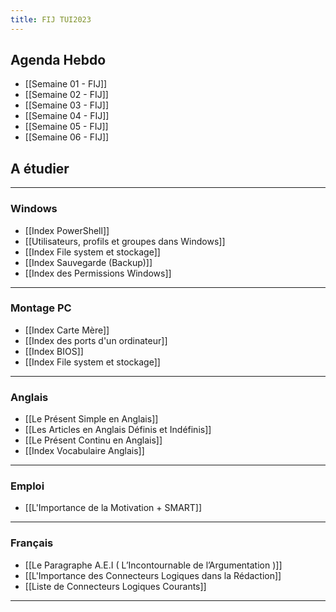 ```yaml
---
title: FIJ TUI2023
---
```


## Agenda Hebdo

- [[Semaine 01 - FIJ]]
- [[Semaine 02 - FIJ]]
- [[Semaine 03 - FIJ]]
- [[Semaine 04 - FIJ]]
- [[Semaine 05 - FIJ]]
- [[Semaine 06 - FIJ]]

## A étudier 

---
### Windows
- [[Index PowerShell]]
- [[Utilisateurs, profils et groupes dans Windows]]
- [[Index File system et stockage]]
- [[Index Sauvegarde (Backup)]]
- [[Index des Permissions Windows]]
---
### Montage PC
- [[Index Carte Mère]]
- [[Index des ports d'un ordinateur]]
- [[Index BIOS]]
- [[Index File system et stockage]]
---
### Anglais
- [[Le Présent Simple en Anglais]]
- [[Les Articles en Anglais Définis et Indéfinis]]
- [[Le Présent Continu en Anglais]]
- [[Index Vocabulaire Anglais]]
---
### Emploi
- [[L'Importance de la Motivation + SMART]]
---
### Français
- [[Le Paragraphe A.E.I ( L’Incontournable de l’Argumentation )]]
- [[L'Importance des Connecteurs Logiques dans la Rédaction]]
- [[Liste de Connecteurs Logiques Courants]]
---
